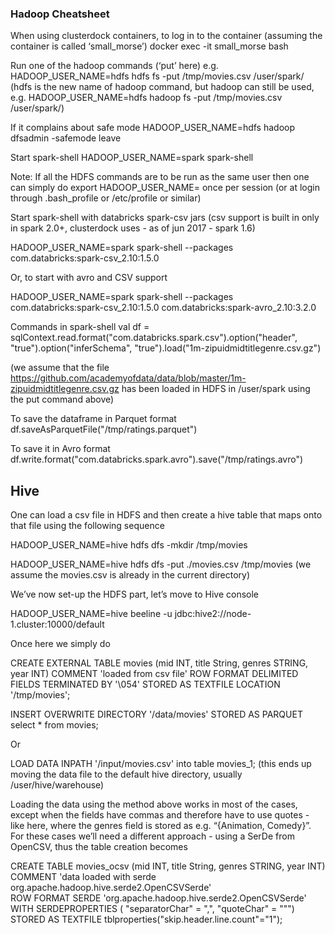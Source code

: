 ### Hadoop Cheatsheet
 
When using clusterdock containers, to log in to the container (assuming the container is called ‘small_morse’)
docker exec -it small_morse bash
 
Run one of the hadoop commands (‘put’ here) e.g.
HADOOP_USER_NAME=hdfs hdfs fs -put /tmp/movies.csv /user/spark/
(hdfs is the new name of hadoop command, but hadoop can still be used, e.g.
HADOOP_USER_NAME=hdfs hadoop fs -put /tmp/movies.csv /user/spark/)
 
If it complains about safe mode
HADOOP_USER_NAME=hdfs hadoop dfsadmin -safemode leave
 
Start spark-shell
HADOOP_USER_NAME=spark spark-shell
 
Note: If all the HDFS commands are to be run as the same user then one can simply do
export HADOOP_USER_NAME=<hdfsusername> 
once per session (or at login through .bash_profile or /etc/profile or similar)
 
Start spark-shell with databricks spark-csv jars (csv support is built in only in spark 2.0+, clusterdock uses - as of jun 2017 - spark 1.6)
 
HADOOP_USER_NAME=spark spark-shell --packages com.databricks:spark-csv_2.10:1.5.0
 
Or, to start with avro and CSV support
 
HADOOP_USER_NAME=spark spark-shell --packages com.databricks:spark-csv_2.10:1.5.0 com.databricks:spark-avro_2.10:3.2.0
 
Commands in spark-shell
val df = sqlContext.read.format("com.databricks.spark.csv").option("header", "true").option("inferSchema", "true").load("1m-zipuidmidtitlegenre.csv.gz")
 
(we assume that the file https://github.com/academyofdata/data/blob/master/1m-zipuidmidtitlegenre.csv.gz has been loaded in HDFS in /user/spark using the put command above)
 
 
To save the dataframe in Parquet format
df.saveAsParquetFile("/tmp/ratings.parquet")
 
To save it in Avro format
df.write.format("com.databricks.spark.avro").save("/tmp/ratings.avro")
 
 
## Hive
 
One can load a csv file in HDFS and then create a hive table that maps onto that file using the following sequence
 
HADOOP_USER_NAME=hive hdfs dfs -mkdir /tmp/movies
 
HADOOP_USER_NAME=hive hdfs dfs -put ./movies.csv /tmp/movies
(we assume the movies.csv is already in the current directory)
 
We’ve now set-up the HDFS part, let’s move to Hive console
 
HADOOP_USER_NAME=hive beeline -u jdbc:hive2://node-1.cluster:10000/default
 
Once here we simply do
 
CREATE EXTERNAL TABLE movies (mid INT, title String, genres STRING, year INT) COMMENT 'loaded from csv file' ROW FORMAT DELIMITED FIELDS TERMINATED BY '\054' STORED AS TEXTFILE LOCATION '/tmp/movies';
 
INSERT OVERWRITE DIRECTORY '/data/movies' 
STORED AS PARQUET 
select * from movies;
 
Or 
 
LOAD DATA INPATH '/input/movies.csv' into table movies_1;
(this ends up moving the data file to the default hive directory, usually /user/hive/warehouse)
 
Loading the data using the method above works in most of the cases, except when the fields have commas and therefore have to use quotes - like here, where the genres field is stored as e.g. “{Animation, Comedy}”. For these cases we’ll need a different approach - using a SerDe from OpenCSV, thus the table creation becomes
 
CREATE TABLE movies_ocsv (mid INT, title String, genres STRING, year INT)
COMMENT 'data loaded with serde org.apache.hadoop.hive.serde2.OpenCSVSerde'    
ROW FORMAT SERDE 'org.apache.hadoop.hive.serde2.OpenCSVSerde'
WITH SERDEPROPERTIES ( "separatorChar" = "\,", "quoteChar"     = "\"")
STORED AS TEXTFILE tblproperties("skip.header.line.count"="1");
